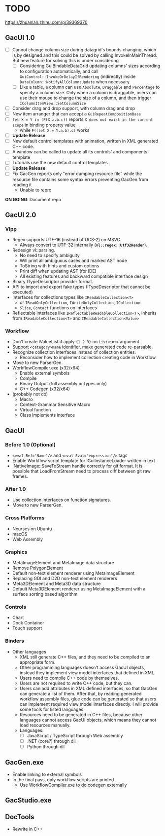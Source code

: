 # TODO

https://zhuanlan.zhihu.com/p/39369370

## GacUI 1.0

- [ ] Cannot change column size during datagrid's bounds changing, which is by designed and this could be solved by calling InvokeInMainThread. But new feature for solving this is under considering
  - [ ] Considering GuiBindableDataGrid updating columns' sizes according to configuration automatically, and call `GuiControl::InvokeOrDelayIfRendering` (indirectly) inside `DataColumn::NotifyAllColumnsUpdate` when necessary.
  - [ ] Like a table, a column can use `Absolute`, `Draggable` and `Percentage` to specify a column size. Only when a column is draggable, users can use their mouse to change the size of a column, and then trigger `IColumnItemView::SetColumnSize`
- [ ] Consider drag and drop support, with column drag and drop
- [ ] New item arranger that can accept a `GuiRepeatCompositionBase`
- [ ] `let X = Y in (F(X.a.b.c))` reports `X does not exist in the current scope` in binding property value
  - while `F((let X = Y.a.b).c)` works
- [ ] **Update Release**
- [ ] New default control templates with animation, written in XML generated C++ code.
- [ ] A window can be called to update all its controls' and components' template
- [ ] Tutorials use the new default control templates
- [ ] **Update Release**
- [ ] Fix GacGen reports only "error dumping resource file" while the resource file contains some syntax errors preventing GacGen from reading it
  - Unable to repro

**ON GOING**: Document repo

## GacUI 2.0

### Vlpp

- Regex supports UTF-16 (instead of UCS-2) on MSVC.
  - Always convert to UTF-32 internally (**`vl::regex::Utf32Reader`**).
- Redesign vl::parsing.
  - No need to specify ambiguity
  - Will print all ambiguous cases and marked AST node
  - ToString with hints and custom options
  - Print diff when updating AST (for IDE)
  - All existing features and backward compatible interface design
- Binary ITypeDescriptor provider format.
- API to import and export fake types (ITypeDescriptor that cannot be executed)
- Interfaces for collections types like `IReadableCollection<T>`
  - or `IReadOnlyCollection`, `IWriteOnlyCollection`, `ICollection`
  - `Slice`, `Contact` functions on interfaces
- Reflectable interfaces like `IReflectableReadableCollection<T>`, inherits from `IReadableCollection<T>` and `IReadableCollection<Value>`

### Workflow

- Don't create IValueList if apply `{1 2 3}` on `List<int>` argument.
- Support `<category>name` identifier, make generated code re-parsable.
- Recognize collection interfaces instead of collection entities.
  - Reconsider how to implement collection creating code in Workflow.
- Move to new ParserGen.
- WorkflowCompiler.exe (x32/x64)
  - Enable external symbols
  - Compile
  - Binary Output (full assembly or types only)
  - C++ Codegen (x32/x64)
- (probably not do)
  - Macro
  - Context-Grammar Sensitive Macro
  - Virtual function
  - Class implements interface

## GacUI

### Before 1.0 (Optional)

- `<eval Ref="Name"/>` and `<eval Eval="expression"/>` tags
- Enable Workflow script template for IGuiInstanceLoader written in text
- INativeImage::SaveToStream handle correctly for git format. It is possible that LoadFromStream need to process diff between git raw frames.

### After 1.0

- Use collection interfaces on function signatures.
- Move to new ParserGen.

### Cross Platforms

- Ncurses on Ubuntu
- macOS
- Web Assembly

### Graphics

- MetaImageElement and MetaImage data structure
- Remove PolygonElement
- Default non-text element renderer using MetaImageElement
- Replacing GDI and D2D non-text element renderers
- Meta3DElement and Meta3D data structure
- Default Meta3DElement renderer using MetaImageElement with a surface sorting based algorithm

### Controls

- Chart
- Dock Container
- Touch support

### Binders

- Other languages
  - XML still generate C++ files, and they need to be compiled to an appropriate form.
  - Other programming languages doesn't access GacUI objects, instead they implement view model interfaces that defined in XML.
  - Users need to compile C++ code by themselves.
  - Users are not required to write C++ code, but they can.
  - Users can add attributes in XML defined interfaces, so that GacGen can generate a list of them. After that, by reading generated workflow assembly files, glue code can be generated so that users can implement required view model interfaces directly. I will provide some tools for listed languages.
  - Resources need to be generated in C++ files, because other languages cannot access GacUI objects, which means they cannot load resources manually.
  - Languages:
    - [ ] JavaScript / TypeScript through Web assembly
    - [ ] .NET (core?) through dll
    - [ ] Python through dll

## GacGen.exe

- Enable linking to external symbols
- In the final pass, only workflow scripts are printed
  - Use WorkflowCompiler.exe to do codegen externally

## GacStudio.exe

## DocTools

- Rewrite in C++
